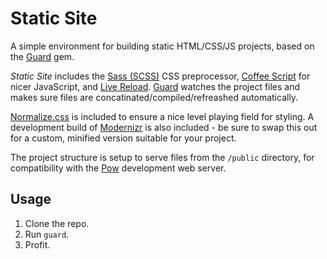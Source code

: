 # Static Site

A simple environment for building static HTML/CSS/JS projects, based on
the [Guard](https://github.com/guard/guard) gem.

_Static Site_ includes the [Sass (SCSS)](http://sass-lang.com) CSS preprocessor, [Coffee
Script](http://coffeescript.org) for nicer JavaScript, and [Live
Reload](https://github.com/guard/guard-livereload). [Guard](https://github.com/guard/guard) watches the project files and makes sure files are concatinated/compiled/refreashed automatically.

[Normalize.css](https://github.com/necolas/normalize.css) is included to ensure a nice level playing field for styling. A development build of [Modernizr](http://modernizr.com) is also included - be sure to swap this out for a custom, minified version suitable for your project.

The project structure is setup to serve files from the `/public` directory, for compatibility with the [Pow](http://pow.cx) development web server.


## Usage

1. Clone the repo.
2. Run `guard`.
3. Profit.

